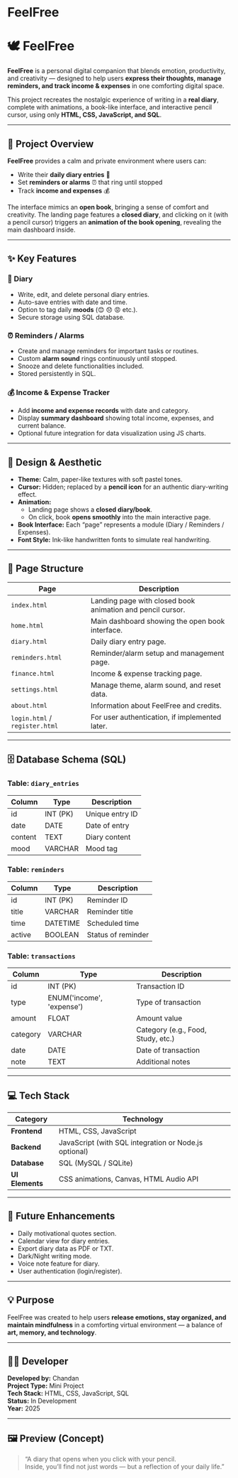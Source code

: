 # FeelFree
# 🕊️ FeelFree

**FeelFree** is a personal digital companion that blends emotion, productivity, and creativity — designed to help users **express their thoughts, manage reminders, and track income & expenses** in one comforting digital space.

This project recreates the nostalgic experience of writing in a **real diary**, complete with animations, a book-like interface, and interactive pencil cursor, using only **HTML, CSS, JavaScript, and SQL**.

---

## 🌸 Project Overview

**FeelFree** provides a calm and private environment where users can:
- Write their **daily diary entries** 📝  
- Set **reminders or alarms** ⏰ that ring until stopped  
- Track **income and expenses** 💰  

The interface mimics an **open book**, bringing a sense of comfort and creativity. The landing page features a **closed diary**, and clicking on it (with a pencil cursor) triggers an **animation of the book opening**, revealing the main dashboard inside.

---

## ✨ Key Features

### 📝 Diary
- Write, edit, and delete personal diary entries.  
- Auto-save entries with date and time.  
- Option to tag daily **moods** (😊 😞 😡 etc.).  
- Secure storage using SQL database.

### ⏰ Reminders / Alarms
- Create and manage reminders for important tasks or routines.  
- Custom **alarm sound** rings continuously until stopped.  
- Snooze and delete functionalities included.  
- Stored persistently in SQL.

### 💰 Income & Expense Tracker
- Add **income and expense records** with date and category.  
- Display **summary dashboard** showing total income, expenses, and current balance.  
- Optional future integration for data visualization using JS charts.

---

## 🎨 Design & Aesthetic

- **Theme:** Calm, paper-like textures with soft pastel tones.  
- **Cursor:** Hidden; replaced by a **pencil icon** for an authentic diary-writing effect.  
- **Animation:**  
  - Landing page shows a **closed diary/book**.  
  - On click, book **opens smoothly** into the main interactive page.  
- **Book Interface:** Each “page” represents a module (Diary / Reminders / Expenses).  
- **Font Style:** Ink-like handwritten fonts to simulate real handwriting.  

---

## 🧱 Page Structure

| Page | Description |
|------|--------------|
| `index.html` | Landing page with closed book animation and pencil cursor. |
| `home.html` | Main dashboard showing the open book interface. |
| `diary.html` | Daily diary entry page. |
| `reminders.html` | Reminder/alarm setup and management page. |
| `finance.html` | Income & expense tracking page. |
| `settings.html` | Manage theme, alarm sound, and reset data. |
| `about.html`  | Information about FeelFree and credits. |
| `login.html` / `register.html`  | For user authentication, if implemented later. |

---

## 🗄️ Database Schema (SQL)

### Table: `diary_entries`
| Column | Type | Description |
|---------|------|-------------|
| id | INT (PK) | Unique entry ID |
| date | DATE | Date of entry |
| content | TEXT | Diary content |
| mood | VARCHAR | Mood tag |

### Table: `reminders`
| Column | Type | Description |
|---------|------|-------------|
| id | INT (PK) | Reminder ID |
| title | VARCHAR | Reminder title |
| time | DATETIME | Scheduled time |
| active | BOOLEAN | Status of reminder |

### Table: `transactions`
| Column | Type | Description |
|---------|------|-------------|
| id | INT (PK) | Transaction ID |
| type | ENUM('income', 'expense') | Type of transaction |
| amount | FLOAT | Amount value |
| category | VARCHAR | Category (e.g., Food, Study, etc.) |
| date | DATE | Date of transaction |
| note | TEXT | Additional notes |

---

## 💻 Tech Stack

| Category | Technology |
|-----------|-------------|
| **Frontend** | HTML, CSS, JavaScript |
| **Backend** | JavaScript (with SQL integration or Node.js optional) |
| **Database** | SQL (MySQL / SQLite) |
| **UI Elements** | CSS animations, Canvas, HTML Audio API |

---

## 🌱 Future Enhancements

- Daily motivational quotes section.  
- Calendar view for diary entries.  
- Export diary data as PDF or TXT.  
- Dark/Night writing mode.  
- Voice note feature for diary.  
- User authentication (login/register).  

---

## 💡 Purpose

FeelFree was created to help users **release emotions, stay organized, and maintain mindfulness** in a comforting virtual environment — a balance of **art, memory, and technology**.

---

## 👨‍💻 Developer

**Developed by:** Chandan  
**Project Type:** Mini Project  
**Tech Stack:** HTML, CSS, JavaScript, SQL  
**Status:** In Development  
**Year:** 2025  

---

## 🖼️ Preview (Concept)

> “A diary that opens when you click with your pencil.  
> Inside, you’ll find not just words — but a reflection of your daily life.”

